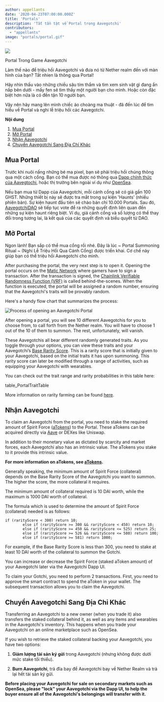 ```yaml
---
author: appellants
date: '2020-04-23T07:00:00.000Z'
title: 'Portals'
description: 'Tất tần tật về Portal trong Aavegotchi'
contributors:
  - "appellants"
image: "portals/portal.gif"
---
```


<div class="headerImageContainer">
<img class="headerImage" src="/portals/portal.gif">
<p class="headerImageText">Portal Trong Game Aavegotchi</p>
</div>

Làm thế nào để triệu hồi Aavegotchi và đưa nó từ Nether realm đến với màn hình của bạn? Tất nhien là thông qua Portal!

Hãy nhìn thấu vào những chiều sâu tím thẩm và tìm xem sinh vật gì đang ẩn nấp bên dưới - mấy fen sẽ tìm thấy một người bạn cho mình. Hoặc còn đặc biệt hơn nữa là có đến tận 10 người bạn.

Vậy nên hãy mang lên mình chiếc áo choàng ma thuật - đã đến lúc để tìm hiểu về Portal và nghi lễ triệu hồi các Aavegotchi. 

<div class="contentsBox">

**Nội dung**

<ol>
<li><a href=#buying-a-portal>Mua Portal</a></li>
<li><a href=#opening-your-portal>Mở Portal</a></li>
<li><a href=#claiming-an-aavegotchi>Nhận Aavegotchi</a></li>
<li><a href=#transferring-your-aavegotchi>Chuyển Aavegotchi Sang Địa Chỉ Khác</a></li>
</ol>

</div>

## Mua Portal

Trước khi nuôi nấng những bé ma pixel, bạn sẽ phải triệu hồi chúng thông qua một cách cổng. Bạn có thể mua được nó thông qua [Dapp chính thức của Aavegtochi](https://aavegotchi.com/buy-portal), hoặc thị trường bên ngoài ví dụ như [OpenSea](https://opensea.io/).

Nếu bạn mua từ Dapp của Aavegotchi, mỗi cánh cổng sẽ có giá gần 100 GHST. Những thiết bị này sẽ được tra mắt trong sự kiện 'Haunts' (nhiều phiên bản). Sự kiện haunt đầu tiên sẽ chào bán chỉ 10.000 Portals. Sau đó, [AavegotchiDAO](/dao) sẽ tiếp tục vote để ra những quyết định liên quan đến những sự kiện haunt riêng biệt. Ví dụ, giá cánh cổng và số lượng có thể thay đổi trong tương lai, là kết quả của các quyết định và biểu quyết từ DAO.


## Mở Portal

Ngon lành! Bạn sắp có thể mua cổng rồi nhé. Đây là lúc ~ Portal Summoning Ritual ~ (Nghi Lễ Triệu Hồi Qua Cánh Cổng) được triển khai. Cơ chế này giúp bạn có thể triệu hồi Aavegotchi cho mình.

After purchasing the portal, the very next step is to open it. Opening the portal occurs on the [Matic Network](/glossary#matic-network) where gamers have to sign a transaction. After the transaction is signed, the [Chainlink Verifiable Randomness Function (VRF)](https://blog.chain.link/verifiable-random-functions-vrf-random-number-generation-rng-feature/) is called behind-the-scenes. When the function is executed, the portal will be assigned a random number, ensuring that the Aavegotchi's traits will be provably random.

Here's a handy flow chart that summarizes the process:

<img class = "bodyImage" src = "/portals/opening-an-aavegotchi-portal.png" alt = "Process of opening an Aavegotchi Portal" />

After opening a portal, you will see 10 different Aavegotchis for you to choose from, to call forth from the Nether realm. You will have to choose 1 out of the 10 of them to summon. The rest, unfortunately, will vanish.

These Aavegotchis all bear different randomly generated traits. As you toggle through your options, you can view these traits and your Aavegotchi’s [Base Rarity Score](/rarity-farming#base-rarity-score). This is a rarity score that is initially given to your Aavegotchi, based on the initial traits it has upon summoning. This rarity score can later be modified through a range of activities, such as equipping your Aavegotchi with wearables.

You can check out the trait range and rarity probabilities in this table here:

table_PortalTraitTable


More information on rarity farming can be found [here](/rarity-farming).


## Nhận Aavegotchi

To claim an Aavegotchi from the portal, you need to stake the required amount of Spirit Force ([aTokens](/atokens)) to the Portal. These aTokens can be acquired directly via [Aave](https://aave.com/) or DEXes like Uniswap.

In addition to their monetary value as dictated by scarcity and market forces, each Aavegotchi also has an intrinsic value. The aTokens you stake to it provide this intrinsic value.

**For more information on aTokens, see [aTokens](/atokens).**

Generally speaking, the minimum amount of Spirit Force (collateral) depends on the Base Rarity Score of the Aavegotchi you want to summon. The higher the score, the more collateral it requires.

The minimum amount of collateral required is 10 DAI worth, while the maximum is 1000 DAI worth of collateral.

The formula which is used to determine the amount of Spirit Force (collateral) needed is as follows:

```
if (rarityScore < 300) return 10;
        else if (rarityScore >= 300 && rarityScore < 450) return 10;
        else if (rarityScore >= 450 && rarityScore <= 525) return 25;
        else if (rarityScore >= 526 && rarityScore <= 580) return 100;
        else if (rarityScore >= 581) return 1000;
```

For example, if the Base Rarity Score is less than 300, you need to stake at least 10 DAI worth of the collateral to summon the Gotchi.

You can increase or decrease the Spirit Force (staked aToken amount) of your Aavegotchi later via the Aavegotchi Dapp UI.

To claim your Gotchi, you need to perform 2 transactions. First, you need to approve the smart contract to spend the aToken in your wallet. The subsequent transaction allows you to claim the Aavegotchi.


## Chuyển Aavegotchi Sang Địa Chỉ Khác

Transferring an Aavegotchi to a new owner (when you trade it) also transfers the staked collateral behind it, as well as any items and wearables in the Aavegotchi's inventory. This happens when you trade your Aavegotchi on an online marketplace such as OpenSea.

If you wish to retrieve the staked collateral backing your Aavegotchi, you have two options:

1. **Giảm lượng tài sản ký gửi** trong Aavegotchi (nhưng không được dưới mức stake tối thiểu).

2. **Burn Aavegotchi**, trả đĩa bay để Aavegotchi bay về Nether Realm và trả lại hết tài sản ký gửi.

**Before placing your Aavegotchi for sale on secondary markets such as OpenSea, please "lock" your Aavegotchi via the Dapp UI, to help the buyer ensure all of the Aavegotchi's belongings will transfer with it.**




